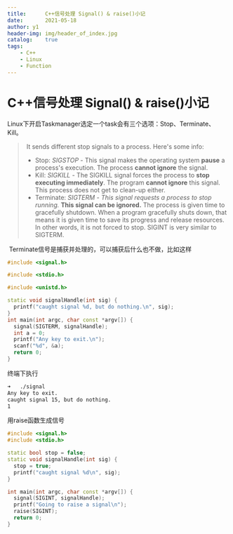```yaml
---
title:		C++信号处理 Signal() & raise()小记
date:		2021-05-18
author:	y1
header-img: img/header_of_index.jpg
catalog:	true
tags:
    - C++
    - Linux
    - Function
---
```


# C++信号处理 Signal() & raise()小记

​	Linux下开启Taskmanager选定一个task会有三个选项：Stop、Terminate、Kill。

> ​	It sends different stop signals to a process. Here's some info:
>
> - Stop: *SIGSTOP* - This signal makes the operating system **pause** a process's execution. The process **cannot ignore** the signal.
> - Kill: *SIGKILL* - The SIGKILL signal forces the process to **stop executing immediately**. The program **cannot ignore** this signal. This process does not get to clean-up either.
> - Terminate: *SIGTERM* - *This signal requests a process to stop running.* **This signal can be ignored.** The process is given time to gracefully shutdown. When a program  gracefully shuts down, that means it is given time to save its progress  and release resources. In other words, it is not forced to stop. SIGINT  is very similar to SIGTERM.

​	Terminate信号是捕获并处理的，可以捕获后什么也不做，比如这样

```c++
#include <signal.h> 

#include <stdio.h> 

#include <unistd.h> 

static void signalHandle(int sig) {
  printf("caught signal %d, but do nothing.\n", sig);
}
int main(int argc, char const *argv[]) {
  signal(SIGTERM, signalHandle);
  int a = 0;
  printf("Any key to exit.\n");
  scanf("%d", &a);
  return 0;
}
```

终端下执行

```bash
➜   ./signal
Any key to exit.
caught signal 15, but do nothing.
1
```

用raise函数生成信号

```c++
#include <signal.h>
#include <stdio.h>

static bool stop = false;
static void signalHandle(int sig) {
  stop = true;
  printf("caught signal %d\n", sig);
}

int main(int argc, char const *argv[]) {
  signal(SIGINT, signalHandle);
  printf("Going to raise a signal\n");
  raise(SIGINT);
  return 0;
}
```

